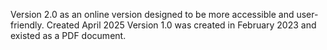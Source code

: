 Version 2.0 as an online version designed to be more accessible and user-friendly.
Created April 2025
Version 1.0 was created in February 2023 and existed as a PDF document. 
